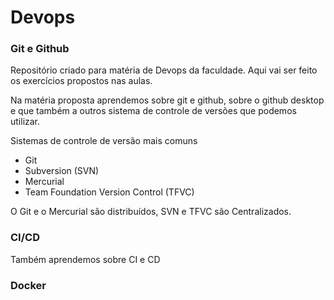 # Devops

### Git e Github
Repositório criado para matéria de Devops da faculdade. Aqui vai ser feito os exercícios propostos nas aulas.

Na matéria proposta aprendemos sobre git e github, sobre o github desktop e que também a outros sistema de controle de versões que podemos utilizar.

Sistemas de controle de versão mais comuns
* Git
* Subversion (SVN)
* Mercurial
* Team Foundation Version Control (TFVC)

O Git e o Mercurial são distribuídos, SVN e TFVC são Centralizados.

### CI/CD
Também aprendemos sobre CI e CD

### Docker